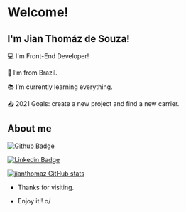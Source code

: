 # Welcome!

## I'm Jian Thomáz de Souza!

:computer: I'm Front-End Developer!

:house_with_garden: I’m from Brazil.

:books: I’m currently learning everything.

:outbox_tray: 2021 Goals: create a new project and find a new carrier.


## About me

[![Github Badge](https://img.shields.io/badge/-Github-000?style=flat-square&logo=Github&logoColor=white&link=https://github.com/jianthomaz)](https://github.com/jianthomaz)

[![Linkedin Badge](https://img.shields.io/badge/-LinkedIn-blue?style=flat-square&logo=Linkedin&logoColor=white&link=https://www.linkedin.com/in/jian-thom%C3%A1z-souza)](https://www.linkedin.com/in/jian-thom%C3%A1z-souza)

[![jianthomaz GitHub stats](https://github-readme-stats.vercel.app/api?username=hellenmas)](https://github.com/jianthomaz/github-readme-stats)


- Thanks for visiting.

- Enjoy it!! o/
